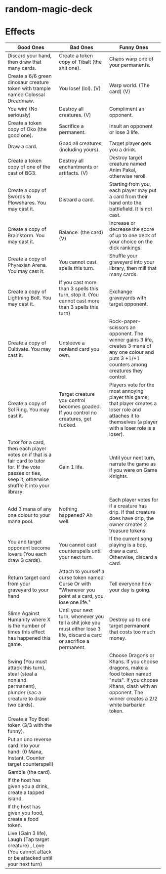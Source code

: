 # random-magic-deck


# Effects

Good Ones     |  Bad Ones     | Funny Ones
------------- | ------------- | ------------- 
Discard your hand, then draw that many cards. | Create a token copy of Tibalt (the shit one). | Chaos warp one of your permanents.
Create a 6/6 green dinosaur creature token with trample named Colossal Dreadmaw. | You lose! (lol). (V) | Warp world. (The card) (V)
You win! (No seriously) | Destroy all creatures. (V) | Compliment an opponent.
Create a token copy of Oko (the good one). | Sacrifice a permanent. | Insult an opponent or lose 3 life.
Draw a card. | Goad all creatures (including yours). | Target player gets you a drink. 
Create a token copy of one of the cast of BG3. | Destroy all enchantments or artifacts. (V) | Destroy target creature named Anim Pakal, otherwise reroll.
Create a copy of Swords to Plowshares. You may cast it. | Discard a card. | Starting from you, each player may put a card from their hand onto the battlefield. It is not cast.
Create a copy of Brainstorm. You may cast it. | Balance. (the card) (V) | Increase or decrease the score of up to one deck of your choice on the dick rankings.
Create a copy of Phyrexian Arena. You may cast it. | You cannot cast spells this turn. | Shuffle your graveyard into your library, then mill that many cards.
Create a copy of Lightning Bolt. You may cast it. | If you cast more than 3 spells this turn, stop it. (You cannot cast more than 3 spells this turn) | Exchange graveyards with target opponent.
Create a copy of Cultivate. You may cast it. | Unsleeve a nonland card you own. | Rock-paper-scissors an opponent. The winner gains 3 life, creates 3 mana of any one colour and puts 3 +1/+1 counters among creatures they control.
Create a copy of Sol Ring. You may cast it. | Target creature you control becomes goaded. If you control no creatures, get fucked. | Players vote for the most annoying player this game; that player creates a loser role and attaches it to themselves (a player with a loser role is a loser).
Tutor for a card, then each player votes on if that is a fair card to tutor for. If the vote passes or ties, keep it, otherwise shuffle it into your library. | Gain 1 life. | Until your next turn, narrate the game as if you were on Game Knights.
Add 3 mana of any one colour to your mana pool. | Nothing happened? Ah well. | Each player votes for if a creature has drip. If that creature does have drip, the owner creates 2 treasure tokens.
You and target opponent become lovers (You each draw 3 cards). | You cannot cast counterspells until your next turn. | If the current song playing is a bop, draw a card. Otherwise, discard a card.
Return target card from your graveyard to your hand | Attach to yourself a curse token named Curse Or with "Whenever you point at a card, you lose one life." | Tell everyone how your day is going.
Slime Against Humanity where X is the number of times this effect has happened this game. | Until your next turn, whenever you tell a shit joke you must either lose 3 life, discard a card or sacrifice a permanent. | Destroy up to one target permanent that costs too much money.
Swing (You must attack this turn), steal (steal a nonland permanent), plunder (sac a creature to draw two cards). | | Choose Dragons or Khans. If you choose dragons, make a food token named "nuts". If you choose Khans, clash with an opponent. The winner creates a 2/2 white barbarian token.
Create a Toy Boat token (3/3 with the funny). | | 
Put an uno reverse card into your hand: (0 Mana, Instant, Counter target counterspell) | 
Gamble (the card). | |
If the host has given you a drink, create a tapped island. | | 
If the host has given you food, create a food token. | |
Live (Gain 3 life), Laugh (Tap target creature) , Love (You cannot attack or be attacked until your next turn) | |
